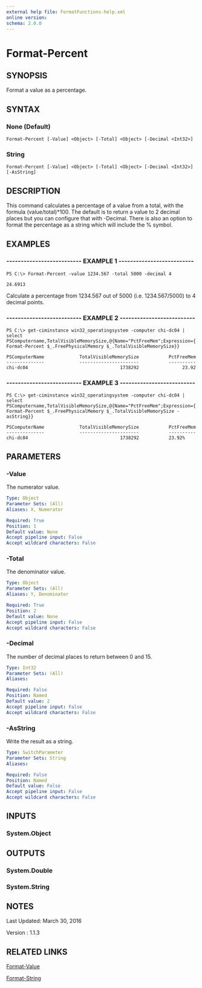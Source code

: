 ```yaml
---
external help file: FormatFunctions-help.xml
online version: 
schema: 2.0.0
---
```


# Format-Percent

## SYNOPSIS
Format a value as a percentage.

## SYNTAX

### None (Default)
```
Format-Percent [-Value] <Object> [-Total] <Object> [-Decimal <Int32>]
```

### String
```
Format-Percent [-Value] <Object> [-Total] <Object> [-Decimal <Int32>] [-AsString]
```

## DESCRIPTION
This command calculates a percentage of a value from a total, with the formula (value/total)*100. The default is to return a value to 2 decimal places but you can configure that with -Decimal. There is also an option to format the percentage as a string which will include the % symbol.

## EXAMPLES

### -------------------------- EXAMPLE 1 --------------------------
```
PS C:\> Format-Percent -value 1234.567 -total 5000 -decimal 4

24.6913
```
Calculate a percentage from 1234.567 out of 5000 (i.e. 1234.567/5000) to 4 decimal points.

### -------------------------- EXAMPLE 2 --------------------------
```
PS C:\> get-ciminstance win32_operatingsystem -computer chi-dc04 | select PSComputername,TotalVisibleMemorySize,@{Name="PctFreeMem";Expression={ Format-Percent $_.FreePhysicalMemory $_.TotalVisibleMemorySize}}

PSComputerName             TotalVisibleMemorySize           PctFreeMem
--------------             ----------------------           ----------
chi-dc04                                  1738292                23.92
```

### -------------------------- EXAMPLE 3 --------------------------
```
PS C:\> get-ciminstance win32_operatingsystem -computer chi-dc04 | select PSComputername,TotalVisibleMemorySize,@{Name="PctFreeMem";Expression={ Format-Percent $_.FreePhysicalMemory $_.TotalVisibleMemorySize -asString}}

PSComputerName             TotalVisibleMemorySize           PctFreeMem
--------------             ----------------------           ----------
chi-dc04                                  1738292           23.92%
```
## PARAMETERS

### -Value
The numerator value. 

```yaml
Type: Object
Parameter Sets: (All)
Aliases: X, Numerator

Required: True
Position: 1
Default value: None
Accept pipeline input: False
Accept wildcard characters: False
```

### -Total
The denominator value.

```yaml
Type: Object
Parameter Sets: (All)
Aliases: Y, Denominator

Required: True
Position: 2
Default value: None
Accept pipeline input: False
Accept wildcard characters: False
```

### -Decimal
The number of decimal places to return between 0 and 15.

```yaml
Type: Int32
Parameter Sets: (All)
Aliases: 

Required: False
Position: Named
Default value: 2
Accept pipeline input: False
Accept wildcard characters: False
```

### -AsString
Write the result as a string.

```yaml
Type: SwitchParameter
Parameter Sets: String
Aliases: 

Required: False
Position: Named
Default value: False
Accept pipeline input: False
Accept wildcard characters: False
```

## INPUTS

### System.Object

## OUTPUTS

### System.Double

### System.String

## NOTES
Last Updated: March 30, 2016

Version     : 1.1.3

## RELATED LINKS

[Format-Value]()

[Format-String]()

